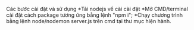 Các bước cài đặt và sử dụng
*Tải nodejs về cài cài đặt
 *Mở CMD/terminal cài đặt cách package tương ứng bằng lệnh "npm i";
 *Chạy chương trình bằng lệnh node/nodemon server.js trên cmd tại thư mục hiện hành.
